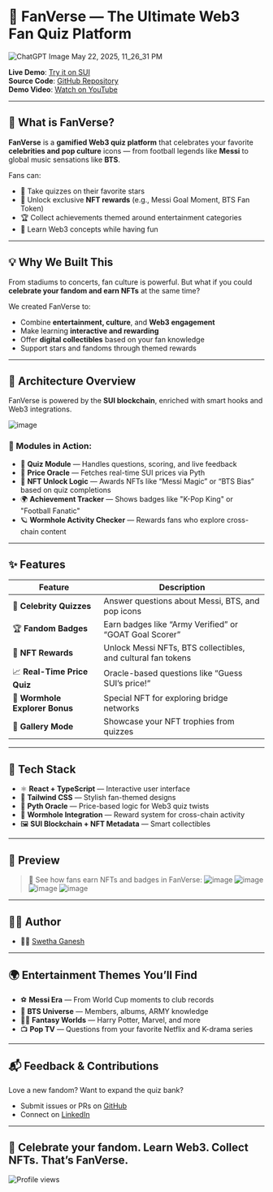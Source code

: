 # 🌟 FanVerse — The Ultimate Web3 Fan Quiz Platform
![ChatGPT Image May 22, 2025, 11_26_31 PM](https://github.com/user-attachments/assets/be32b20b-8721-4dad-9b0f-9b63fc58dbbf)


**Live Demo**: [Try it on SUI](https://fanversxsui.netlify.app/)  
**Source Code**: [GitHub Repository](https://github.com/NanxSwea/FanVerse-SUI)  
**Demo Video**: [Watch on YouTube](https://youtu.be/FanVerseDemoVideo)

---

## 💭 What is FanVerse?

**FanVerse** is a **gamified Web3 quiz platform** that celebrates your favorite **celebrities and pop culture** icons — from football legends like **Messi** to global music sensations like **BTS**.

Fans can:

- 🎤 Take quizzes on their favorite stars  
- 🎁 Unlock exclusive **NFT rewards** (e.g., Messi Goal Moment, BTS Fan Token)  
- 🏆 Collect achievements themed around entertainment categories  
- 🔗 Learn Web3 concepts while having fun

---

## 💡 Why We Built This

From stadiums to concerts, fan culture is powerful. But what if you could **celebrate your fandom and earn NFTs** at the same time?

We created FanVerse to:

- Combine **entertainment, culture**, and **Web3 engagement**  
- Make learning **interactive and rewarding**  
- Offer **digital collectibles** based on your fan knowledge  
- Support stars and fandoms through themed rewards

---

## 🧠 Architecture Overview

FanVerse is powered by the **SUI blockchain**, enriched with smart hooks and Web3 integrations.

![image](https://github.com/user-attachments/assets/071a06b3-2224-4756-823e-e956a1361328)


### 🧩 Modules in Action:

- 🧠 **Quiz Module** — Handles questions, scoring, and live feedback  
- 🧿 **Price Oracle** — Fetches real-time SUI prices via Pyth  
- 🎨 **NFT Unlock Logic** — Awards NFTs like “Messi Magic” or “BTS Bias” based on quiz completions  
- 🌍 **Achievement Tracker** — Shows badges like "K-Pop King" or "Football Fanatic"  
- 🪐 **Wormhole Activity Checker** — Rewards fans who explore cross-chain content

---

## ✨ Features

| Feature                            | Description                                                                 |
|-----------------------------------|-----------------------------------------------------------------------------|
| 🧠 **Celebrity Quizzes**           | Answer questions about Messi, BTS, and pop icons                            |
| 🏆 **Fandom Badges**               | Earn badges like “Army Verified” or “GOAT Goal Scorer”                     |
| 🎁 **NFT Rewards**                 | Unlock Messi NFTs, BTS collectibles, and cultural fan tokens                |
| 📈 **Real-Time Price Quiz**        | Oracle-based questions like “Guess SUI’s price!”                            |
| 🌉 **Wormhole Explorer Bonus**     | Special NFT for exploring bridge networks                                   |
| 🌟 **Gallery Mode**                | Showcase your NFT trophies from quizzes                                     |

---

## 🧰 Tech Stack

- ⚛️ **React + TypeScript** — Interactive user interface  
- 🎨 **Tailwind CSS** — Stylish fan-themed designs  
- 🧿 **Pyth Oracle** — Price-based logic for Web3 quiz twists  
- 🌉 **Wormhole Integration** — Reward system for cross-chain activity  
- 🖼️ **SUI Blockchain + NFT Metadata** — Smart collectibles  

---

## 📸 Preview

> 🎥 See how fans earn NFTs and badges in FanVerse:
![image](https://github.com/user-attachments/assets/c60fc61b-e17c-4523-9f1d-8b7f441d513d)
![image](https://github.com/user-attachments/assets/d74e1cb8-cefe-43ae-9a82-c5a0f96d0d07)
![image](https://github.com/user-attachments/assets/1254f21c-403b-424a-bc12-b721570faf76)
![image](https://github.com/user-attachments/assets/adcaedc8-09da-41ca-b42d-6ff4b587c04e)



---

## 🧑‍💻 Author

- 👩‍💻 [Swetha Ganesh](https://github.com/NanxSwea)

---

## 🌍 Entertainment Themes You’ll Find

- ⚽ **Messi Era** — From World Cup moments to club records  
- 🎵 **BTS Universe** — Members, albums, ARMY knowledge  
- 🧙‍♂️ **Fantasy Worlds** — Harry Potter, Marvel, and more  
- 📺 **Pop TV** — Questions from your favorite Netflix and K-drama series  

---

## 📬 Feedback & Contributions

Love a new fandom? Want to expand the quiz bank?

- Submit issues or PRs on [GitHub](https://github.com/NanxSwea)  
- Connect on [LinkedIn](https://www.linkedin.com/in/swethaganesh07)

---

## 🎉 Celebrate your fandom. Learn Web3. Collect NFTs. That’s FanVerse.

![Profile views](https://komarev.com/ghpvc/?username=NanxSwea&color=blue)
